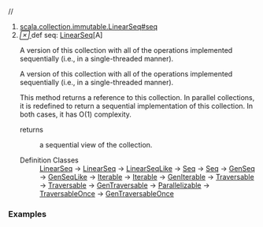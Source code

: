 //
<ol>
<li><a href="https://www.scala-lang.org/api/2.12.3/scala/collection/immutable/List.html#seq:scala.collection.immutable.LinearSeq[A]">scala.collection.immutable.LinearSeq#seq</a></li>
<li name="scala.collection.immutable.LinearSeq#seq" visbl="pub" class="indented0 " data-isabs="false" fullcomment="yes" group="Ungrouped"> <a id="seq:scala.collection.immutable.LinearSeq[A]"></a><a id="seq:LinearSeq[A]"></a> <span class="permalink"> <a href="../../../scala/collection/immutable/List.html#seq:scala.collection.immutable.LinearSeq[A]" title="Permalink"> <i class="material-icons"></i> </a> </span> <span class="modifier_kind"> <span class="modifier"></span> <span class="kind">def</span> </span> <span class="symbol"> <span class="name">seq</span><span class="result">: <a href="LinearSeq.html" class="extype" name="scala.collection.immutable.LinearSeq">LinearSeq</a>[<span class="extype" name="scala.collection.immutable.List.A">A</span>]</span> </span> <p class="shortcomment cmt">A version of this collection with all of the operations implemented sequentially (i.e., in a single-threaded manner).</p>
 <div class="fullcomment">
  <div class="comment cmt">
   <p>A version of this collection with all of the operations implemented sequentially (i.e., in a single-threaded manner).</p>
   <p> This method returns a reference to this collection. In parallel collections, it is redefined to return a sequential implementation of this collection. In both cases, it has O(1) complexity. </p>
  </div>
  <dl class="paramcmts block">
   <dt>
    returns
   </dt>
   <dd class="cmt">
    <p>a sequential view of the collection.</p>
   </dd>
  </dl>
  <dl class="attributes block"> 
   <dt>
    Definition Classes
   </dt>
   <dd>
    <a href="LinearSeq.html" class="extype" name="scala.collection.immutable.LinearSeq">LinearSeq</a> → 
    <a href="../LinearSeq.html" class="extype" name="scala.collection.LinearSeq">LinearSeq</a> → 
    <a href="../LinearSeqLike.html" class="extype" name="scala.collection.LinearSeqLike">LinearSeqLike</a> → 
    <a href="Seq.html" class="extype" name="scala.collection.immutable.Seq">Seq</a> → 
    <a href="../Seq.html" class="extype" name="scala.collection.Seq">Seq</a> → 
    <a href="../GenSeq.html" class="extype" name="scala.collection.GenSeq">GenSeq</a> → 
    <a href="../GenSeqLike.html" class="extype" name="scala.collection.GenSeqLike">GenSeqLike</a> → 
    <a href="Iterable.html" class="extype" name="scala.collection.immutable.Iterable">Iterable</a> → 
    <a href="../Iterable.html" class="extype" name="scala.collection.Iterable">Iterable</a> → 
    <a href="../GenIterable.html" class="extype" name="scala.collection.GenIterable">GenIterable</a> → 
    <a href="Traversable.html" class="extype" name="scala.collection.immutable.Traversable">Traversable</a> → 
    <a href="../Traversable.html" class="extype" name="scala.collection.Traversable">Traversable</a> → 
    <a href="../GenTraversable.html" class="extype" name="scala.collection.GenTraversable">GenTraversable</a> → 
    <a href="../Parallelizable.html" class="extype" name="scala.collection.Parallelizable">Parallelizable</a> → 
    <a href="../TraversableOnce.html" class="extype" name="scala.collection.TraversableOnce">TraversableOnce</a> → 
    <a href="../GenTraversableOnce.html" class="extype" name="scala.collection.GenTraversableOnce">GenTraversableOnce</a>
   </dd>
  </dl>
 </div> </li>
        </ol>


### Examples





























